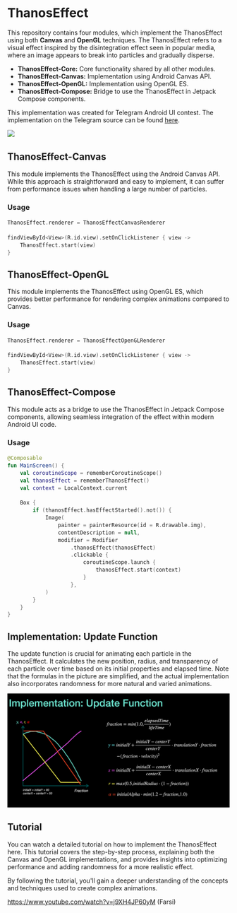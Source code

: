# ThanosEffect

This repository contains four modules, which implement the ThanosEffect using both **Canvas** and **OpenGL** techniques. The ThanosEffect refers to a visual effect inspired by the disintegration effect seen in popular media, where an image appears to break into particles and gradually disperse.

- **ThanosEffect-Core:** Core functionality shared by all other modules.
- **ThanosEffect-Canvas:** Implementation using Android Canvas API.
- **ThanosEffect-OpenGL:** Implementation using OpenGL ES.
- **ThanosEffect-Compose:** Bridge to use the ThanosEffect in Jetpack Compose components.

This implementation was created for Telegram Android UI contest. The implementation on the Telegram source can be found [here](https://github.com/Aghajari/Telegram-DustEffect-Implementation).

<img src='./preview.gif' height=500/>

## ThanosEffect-Canvas
This module implements the ThanosEffect using the Android Canvas API. While this approach is straightforward and easy to implement, it can suffer from performance issues when handling a large number of particles.

### Usage

```kotlin
ThanosEffect.renderer = ThanosEffectCanvasRenderer

findViewById<View>(R.id.view).setOnClickListener { view ->
    ThanosEffect.start(view)
}
```

## ThanosEffect-OpenGL
This module implements the ThanosEffect using OpenGL ES, which provides better performance for rendering complex animations compared to Canvas.

### Usage

```kotlin
ThanosEffect.renderer = ThanosEffectOpenGLRenderer

findViewById<View>(R.id.view).setOnClickListener { view ->
    ThanosEffect.start(view)
}
```

## ThanosEffect-Compose
This module acts as a bridge to use the ThanosEffect in Jetpack Compose components, allowing seamless integration of the effect within modern Android UI code.

### Usage

```kotlin
@Composable
fun MainScreen() {
    val coroutineScope = rememberCoroutineScope()
    val thanosEffect = rememberThanosEffect()
    val context = LocalContext.current

    Box {
        if (thanosEffect.hasEffectStarted().not()) {
            Image(
                painter = painterResource(id = R.drawable.img),
                contentDescription = null,
                modifier = Modifier
                    .thanosEffect(thanosEffect)
                    .clickable {
                        coroutineScope.launch {
                            thanosEffect.start(context)
                        }
                    },
            )
        }
    }
}
```

## Implementation: Update Function
The update function is crucial for animating each particle in the ThanosEffect. It calculates the new position, radius, and transparency of each particle over time based on its initial properties and elapsed time.
Note that the formulas in the picture are simplified, and the actual implementation also incorporates randomness for more natural and varied animations.

<img src='./formulas.png' width=600/>

## Tutorial
You can watch a detailed tutorial on how to implement the ThanosEffect here. This tutorial covers the step-by-step process, explaining both the Canvas and OpenGL implementations, and provides insights into optimizing performance and adding randomness for a more realistic effect.

By following the tutorial, you'll gain a deeper understanding of the concepts and techniques used to create complex animations.

https://www.youtube.com/watch?v=j9XH4JP60yM (Farsi)
